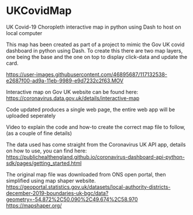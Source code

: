 # UKCovidMap
UK Covid-19 Choropleth interactive map in python using Dash to host on local computer

This map has been created as part of a project to mimic the Gov UK covid dashboard in python using Dash.
To create this there are two map layers, one being the base and the one on top to display click-data and update the card.

https://user-images.githubusercontent.com/46895687/117132538-e2687f00-ad9a-11eb-9989-e9d7232c2f63.MOV


Interactive map on Gov UK website can be found here: 
https://coronavirus.data.gov.uk/details/interactive-map

Code updated produces a single web page, the entire web app will be uploaded seperately

Video to explain the code and how-to create the correct map file to follow, (as a couple of fine details)

The data used has come straight from the Coronavirus UK API app, details on how to use, you can find here:
https://publichealthengland.github.io/coronavirus-dashboard-api-python-sdk/pages/getting_started.html

The original map file was downloaded from ONS open portal, then simplified using map shaper website.
https://geoportal.statistics.gov.uk/datasets/local-authority-districts-december-2019-boundaries-uk-bgc/data?geometry=-54.872%2C50.090%2C49.674%2C58.970
https://mapshaper.org/
